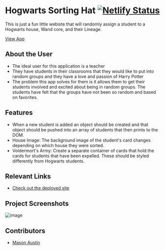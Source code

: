# Hogwarts Sorting Hat [![Netlify Status](https://api.netlify.com/api/v1/badges/d1c245f4-c846-4ab8-bda4-639c62f4b2d2/deploy-status)](https://app.netlify.com/sites/masons-sorting-hat/deploys)

This is just a fun little webiste that will randomly assign a student to a Hogwarts house, Wand core, and their Lineage.

[View App](https://masons-sorting-hat.netlify.app/)

## About the User <!-- This is a scaled down user persona -->
- The ideal user for this application is a teacher
- They have students in their classrooms that they would like to put into random groups and they have a love and passion of Harry Potter
- The problem this app solves for them is it allows them to get their students involved and excited about being in random groups. The students have felt that the groups have not been so random and based on favorites.

## Features <!-- List your app features using bullets! Do NOT use a paragraph. No one will read that! -->
- When a new student is added an object should be created and that object should be pushed into an array of students that then prints to the DOM.
- House Image: The background image of the student's card changes depending on which house they were sorted.
- Voldermort's Army: Create a separate container of cards that hold the cards for students that have been expelled. These should be styled differently from Hogwarts students.

## Relevant Links <!-- Link to all the things that are required outside of the ones that have their own section -->
- [Check out the deployed site](https://masons-sorting-hat.netlify.app/)

## Project Screenshots <!-- These can be inside of your project. Look at the repos from class and see how the images are included in the readme -->
![image](https://github.com/Mason-Austin/INDIVIDUAL-PROJECT-sorting-hat/assets/122314974/d2c24d07-911b-4d96-99a4-a3fe738f101b)

## Contributors
- [Mason Austin](https://github.com/Mason-Austin)

